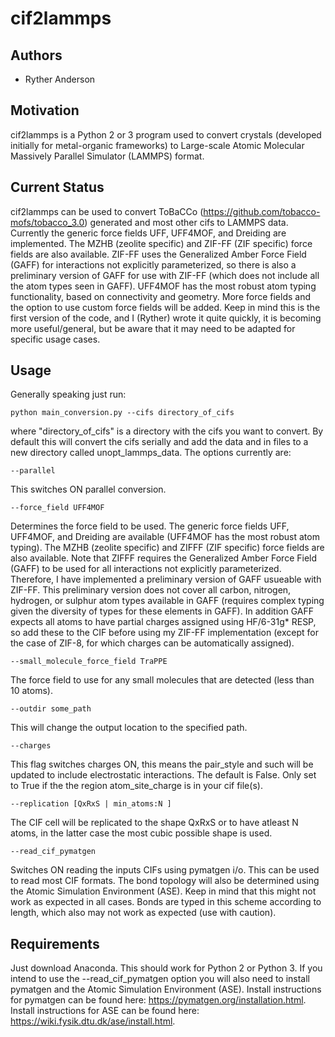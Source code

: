# cif2lammps
## Authors

- Ryther Anderson

## Motivation
cif2lammps is a Python 2 or 3 program used to convert crystals (developed initially for metal-organic frameworks) to Large-scale Atomic Molecular Massively Parallel Simulator (LAMMPS) format. 

## Current Status
cif2lammps can be used to convert ToBaCCo (https://github.com/tobacco-mofs/tobacco_3.0) generated and most other cifs to LAMMPS data. Currently the generic force fields UFF, UFF4MOF, and Dreiding are implemented.
The MZHB (zeolite specific) and ZIF-FF (ZIF specific) force fields are also available. ZIF-FF uses the Generalized Amber Force Field (GAFF) for interactions
not explicitly parameterized, so there is also a preliminary version of GAFF for use with ZIF-FF (which does not include all the atom types seen in GAFF). 
UFF4MOF has the most robust atom typing functionality, based on connectivity and geometry. More force fields and the option to use custom force fields will be added. 
Keep in mind this is the first version of the code, and I (Ryther) wrote it quite quickly, it is becoming more useful/general, but be aware that it may need to be adapted for specific usage cases. 

## Usage
Generally speaking just run:
```
python main_conversion.py --cifs directory_of_cifs
```
where "directory_of_cifs" is a directory with the cifs you want to convert. By default this will convert the cifs serially and add the data and in files to a new directory called unopt_lammps_data. The options currently are:
```
--parallel
```
This switches ON parallel conversion.
```
--force_field UFF4MOF
```
Determines the force field to be used. The generic force fields UFF, UFF4MOF, and Dreiding are available (UFF4MOF has the most robust atom typing).
The MZHB (zeolite specific) and ZIFFF (ZIF specific) force fields are also available. Note that ZIFFF requires the Generalized Amber Force Field (GAFF) to be used
for all interactions not explicitly parameterized. Therefore, I have implemented a preliminary version of GAFF usueable with ZIF-FF. This preliminary version
does not cover all carbon, nitrogen, hydrogen, or sulphur atom types available in GAFF (requires complex typing given the diversity of types for these elements in GAFF).
In addition GAFF expects all atoms to have partial charges assigned using HF/6-31g* RESP, so add these to the CIF before using my ZIF-FF implementation
(except for the case of ZIF-8, for which charges can be automatically assigned).
```
--small_molecule_force_field TraPPE
```
The force field to use for any small molecules that are detected (less than 10 atoms).
```
--outdir some_path
```
This will change the output location to the specified path.
```
--charges 
```
This flag switches charges ON, this means the pair_style and such will be updated to include electrostatic interactions. The default is False. Only set to True if the the region atom_site_charge is in your cif file(s).
```
--replication [QxRxS | min_atoms:N ]
```
The CIF cell will be replicated to the shape QxRxS or to have atleast N atoms, in the latter case the most cubic possible shape is used.
```
--read_cif_pymatgen
```
Switches ON reading the inputs CIFs using pymatgen i/o. This can be used to read most CIF formats. The bond topology will also be determined using the Atomic Simulation Environment (ASE).
Keep in mind that this might not work as expected in all cases. Bonds are typed in this scheme according to length, which also may not work as expected (use with caution).

## Requirements
Just download Anaconda. This should work for Python 2 or Python 3. If you intend to use the --read_cif_pymatgen option you will also need to install pymatgen and the Atomic Simulation Environment (ASE). 
Install instructions for pymatgen can be found here: https://pymatgen.org/installation.html.
Install instructions for ASE can be found here: https://wiki.fysik.dtu.dk/ase/install.html.

